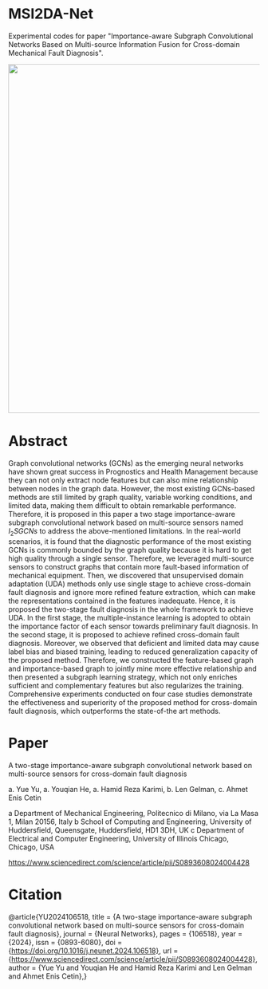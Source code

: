 # MSI2DA-Net

Experimental codes for paper "Importance-aware Subgraph Convolutional Networks Based on Multi-source Information Fusion for Cross-domain Mechanical Fault Diagnosis".

<div align=center>
<img src="https://github.com/Polimi-YuYue/MSI2DA-Net/blob/main/Overall%20Framework.png" width="700px">
</div>

# Abstract

Graph convolutional networks (GCNs) as the emerging neural networks have shown great success in Prognostics and Health Management because they can not only extract node features but can also mine relationship between nodes in the graph data. However, the most existing GCNs-based methods are still limited by graph quality, variable working conditions, and limited data, making them difficult to obtain remarkable performance. Therefore, it is proposed in this paper a two stage importance-aware subgraph convolutional network based on multi-source sensors named $I_2SGCNs$ to address the above-mentioned limitations. In the real-world scenarios, it is found that the diagnostic performance of the most existing GCNs is commonly bounded by the graph quality because it is hard to get high quality through a single sensor. Therefore, we leveraged multi-source sensors to construct graphs that contain more fault-based information of mechanical equipment. Then, we discovered that unsupervised domain adaptation (UDA) methods only use single stage to achieve cross-domain fault diagnosis and ignore more refined feature extraction, which can make the representations contained in the features inadequate. Hence, it is proposed the two-stage fault diagnosis in the whole framework to achieve UDA. In the first stage, the multiple-instance learning is adopted to obtain the importance factor of each sensor towards preliminary fault diagnosis. In the second stage, it is proposed 
 to achieve refined cross-domain fault diagnosis. Moreover, we observed that deficient and limited data may cause label bias and biased training, leading to reduced generalization capacity of the proposed method. Therefore, we constructed the feature-based graph and importance-based graph to jointly mine more effective relationship and then presented a subgraph learning strategy, which not only enriches sufficient and complementary features but also regularizes the training. Comprehensive experiments conducted on four case studies demonstrate the effectiveness and superiority of the proposed method for cross-domain fault diagnosis, which outperforms the state-of-the art methods.


# Paper

A two-stage importance-aware subgraph convolutional network based on multi-source sensors for cross-domain fault diagnosis

a. Yue Yu, a. Youqian He, a. Hamid Reza Karimi, b. Len Gelman, c. Ahmet Enis Cetin

a Department of Mechanical Engineering, Politecnico di Milano, via La Masa 1, Milan 20156, Italy
b School of Computing and Engineering, University of Huddersfield, Queensgate, Huddersfield, HD1 3DH, UK
c Department of Electrical and Computer Engineering, University of Illinois Chicago, Chicago, USA

https://www.sciencedirect.com/science/article/pii/S0893608024004428

# Citation

@article{YU2024106518,
title = {A two-stage importance-aware subgraph convolutional network based on multi-source sensors for cross-domain fault diagnosis},
journal = {Neural Networks},
pages = {106518},
year = {2024},
issn = {0893-6080},
doi = {https://doi.org/10.1016/j.neunet.2024.106518},
url = {https://www.sciencedirect.com/science/article/pii/S0893608024004428},
author = {Yue Yu and Youqian He and Hamid Reza Karimi and Len Gelman and Ahmet Enis Cetin},}
